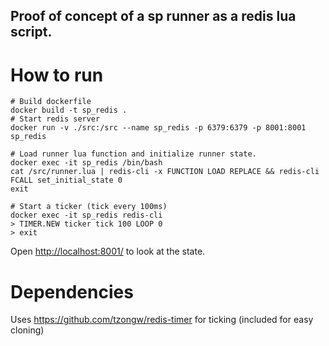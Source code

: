 Proof of concept of a sp runner as a redis lua script.
-----

How to run
====

```
# Build dockerfile
docker build -t sp_redis .
# Start redis server
docker run -v ./src:/src --name sp_redis -p 6379:6379 -p 8001:8001 sp_redis

# Load runner lua function and initialize runner state.
docker exec -it sp_redis /bin/bash
cat /src/runner.lua | redis-cli -x FUNCTION LOAD REPLACE && redis-cli FCALL set_initial_state 0
exit

# Start a ticker (tick every 100ms)
docker exec -it sp_redis redis-cli
> TIMER.NEW ticker tick 100 LOOP 0
> exit

```
Open <http://localhost:8001/> to look at the state.


Dependencies
====
Uses https://github.com/tzongw/redis-timer for ticking (included for easy cloning)
